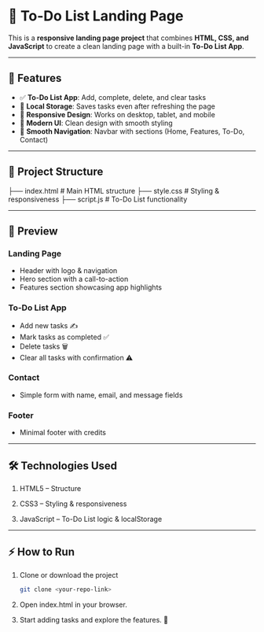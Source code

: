 # 📝 To-Do List Landing Page

This is a **responsive landing page project** that combines **HTML, CSS, and JavaScript** to create a clean landing page with a built-in **To-Do List App**.

---

## 🚀 Features

- ✅ **To-Do List App**: Add, complete, delete, and clear tasks  
- 💾 **Local Storage**: Saves tasks even after refreshing the page  
- 📱 **Responsive Design**: Works on desktop, tablet, and mobile  
- 🎨 **Modern UI**: Clean design with smooth styling  
- 🧭 **Smooth Navigation**: Navbar with sections (Home, Features, To-Do, Contact)  

---

## 📂 Project Structure

├── index.html # Main HTML structure
├── style.css # Styling & responsiveness
├── script.js # To-Do List functionality


---

## 📸 Preview

### Landing Page
- Header with logo & navigation
- Hero section with a call-to-action
- Features section showcasing app highlights

### To-Do List App
- Add new tasks ✍️  
- Mark tasks as completed ✅  
- Delete tasks 🗑️  
- Clear all tasks with confirmation ⚠️  

### Contact
- Simple form with name, email, and message fields

### Footer
- Minimal footer with credits

---

## 🛠️ Technologies Used

1. HTML5 – Structure

2. CSS3 – Styling & responsiveness

3. JavaScript – To-Do List logic & localStorage

---

## ⚡ How to Run

1. Clone or download the project  
   ```bash
   git clone <your-repo-link>

2. Open index.html in your browser.

3. Start adding tasks and explore the features. 🎉